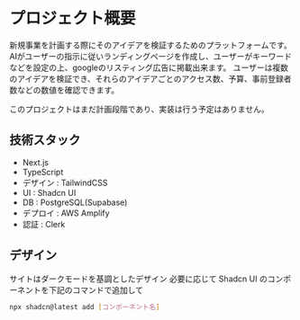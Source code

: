 # プロジェクト概要

新規事業を計画する際にそのアイデアを検証するためのプラットフォームです。
AIがユーザーの指示に従いランディングページを作成し、ユーザーがキーワードなどを設定の上、googleのリスティング広告に掲載出来ます。
ユーザーは複数のアイデアを検証でき、それらのアイデアごとのアクセス数、予算、事前登録者数などの数値を確認できます。

このプロジェクトはまだ計画段階であり、実装は行う予定はありません。

## 技術スタック

- Next.js
- TypeScript
- デザイン : TailwindCSS
- UI : Shadcn UI
- DB : PostgreSQL(Supabase)
- デプロイ : AWS Amplify
- 認証 : Clerk

## デザイン

サイトはダークモードを基調としたデザイン
必要に応じて Shadcn UI のコンポーネントを下記のコマンドで追加して

```bash
npx shadcn@latest add [コンポーネント名]
```